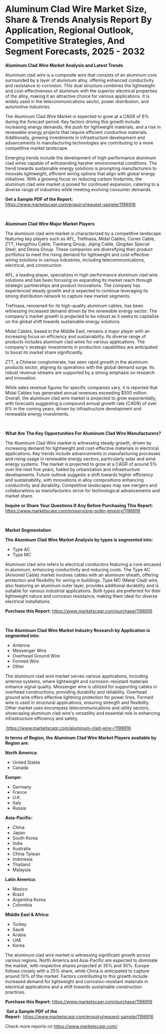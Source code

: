 <p><h1>Aluminum Clad Wire Market Size, Share & Trends Analysis Report By Application, Regional Outlook, Competitive Strategies, And Segment Forecasts, 2025 - 2032</h1></p><p><strong>Aluminum Clad Wire Market Analysis and Latest Trends</strong></p>
<p><p>Aluminum clad wire is a composite wire that consists of an aluminum core surrounded by a layer of aluminum alloy, offering enhanced conductivity and resistance to corrosion. This dual structure combines the lightweight and cost-effectiveness of aluminum with the superior electrical properties of the alloy, making it an attractive choice for various applications. It is widely used in the telecommunications sector, power distribution, and automotive industries.</p><p>The Aluminum Clad Wire Market is expected to grow at a CAGR of 6% during the forecast period. Key factors driving this growth include increasing energy demands, the push for lightweight materials, and a rise in renewable energy projects that require efficient conductive materials. Additionally, growing investments in infrastructure development and advancements in manufacturing technologies are contributing to a more competitive market landscape.</p><p>Emerging trends include the development of high-performance aluminum clad wires capable of withstanding harsher environmental conditions. The trend towards sustainable energy solutions is prompting manufacturers to innovate lightweight, efficient wiring options that align with global energy initiatives. With a growing focus on reducing carbon footprints, the aluminum clad wire market is poised for continued expansion, catering to a diverse range of industries while meeting evolving consumer demands.</p></p>
<p><strong>Get a Sample PDF of the Report:&nbsp;</strong> <a href="https://www.marketscagr.com/enquiry/request-sample/1196916?utm_campaign=3368&utm_medium=2&utm_source=Github&utm_content=ia&utm_term=01042025&utm_id=aluminum-clad-wire">https://www.marketscagr.com/enquiry/request-sample/1196916</a></p>
<p>&nbsp;</p>
<p><strong>Aluminum Clad Wire Major Market Players</strong></p>
<p><p>The aluminum clad wire market is characterized by a competitive landscape featuring key players such as AFL, Trefinasa, Midal Cables, Conex Cable, ZTT, Hangzhou Cable, Tiankang Group, Jiqing Cable, Qingdao Special Steel, and Deora Group. These companies are diversifying their product portfolios to meet the rising demand for lightweight and cost-effective wiring solutions in various industries, including telecommunications, electrical, and construction.</p><p>AFL, a leading player, specializes in high-performance aluminum clad wire solutions and has been focusing on expanding its market reach through strategic partnerships and product innovations. The company has experienced steady growth and is expected to continue leveraging its strong distribution network to capture new market segments.</p><p>Trefinasa, renowned for its high-quality aluminum cables, has been witnessing increased demand driven by the renewable energy sector. The company's market growth is projected to be robust as it seeks to capitalize on the global shift towards sustainable energy solutions.</p><p>Midal Cables, based in the Middle East, remains a major player with an increasing focus on efficiency and sustainability. Its diverse range of products includes aluminum clad wires for various applications. The company's strategic investments in production capabilities are anticipated to boost its market share significantly.</p><p>ZTT, a Chinese conglomerate, has seen rapid growth in the aluminum products sector, aligning its operations with the global demand surge. Its robust revenue streams are supported by a strong emphasis on research and innovation.</p><p>While sales revenue figures for specific companies vary, it is reported that Midal Cables has generated annual revenues exceeding $500 million. Overall, the aluminum clad wire market is projected to grow exponentially, with forecasts suggesting a compound annual growth rate (CAGR) of over 6% in the coming years, driven by infrastructure development and renewable energy investments.</p></p>
<p>&nbsp;</p>
<p><strong>What Are The Key Opportunities For Aluminum Clad Wire Manufacturers?</strong></p>
<p><p>The Aluminum Clad Wire market is witnessing steady growth, driven by increasing demand for lightweight and cost-effective materials in electrical applications. Key trends include advancements in manufacturing processes and rising usage in renewable energy sectors, particularly solar and wind energy systems. The market is projected to grow at a CAGR of around 5% over the next five years, fueled by urbanization and infrastructure developments. Future outlook suggests a shift towards higher efficiency and sustainability, with innovations in alloy compositions enhancing conductivity and durability. Competitive landscapes may see mergers and collaborations as manufacturers strive for technological advancements and market share.</p></p>
<p><strong>Inquire or Share Your Questions If Any Before Purchasing This Report:</strong> <a href="https://www.marketscagr.com/enquiry/pre-order-enquiry/1196916?utm_campaign=3368&utm_medium=2&utm_source=Github&utm_content=ia&utm_term=01042025&utm_id=aluminum-clad-wire">https://www.marketscagr.com/enquiry/pre-order-enquiry/1196916</a></p>
<p>&nbsp;</p>
<p><strong>Market Segmentation</strong></p>
<p><strong>The Aluminum Clad Wire Market Analysis by types is segmented into:</strong></p>
<p><ul><li>Type AC</li><li>Type MC</li></ul></p>
<p><p>Aluminum clad wire refers to electrical conductors featuring a core encased in aluminum, enhancing conductivity and reducing costs. The Type AC (Armored Cable) market involves cables with an aluminum sheath, offering protection and flexibility for wiring in buildings. Type MC (Metal Clad) wire, also featuring an aluminum outer layer, provides additional durability and is suitable for various industrial applications. Both types are preferred for their lightweight nature and corrosion resistance, making them ideal for diverse electrical installations.</p></p>
<p><strong>Purchase this Report:&nbsp;</strong><a href="https://www.marketscagr.com/purchase/1196916?utm_campaign=3368&utm_medium=2&utm_source=Github&utm_content=ia&utm_term=01042025&utm_id=aluminum-clad-wire">https://www.marketscagr.com/purchase/1196916</a></p>
<p>&nbsp;</p>
<p><strong>The Aluminum Clad Wire Market Industry Research by Application is segmented into:</strong></p>
<p><ul><li>Antenna</li><li>Messenger Wire</li><li>Overhead Ground Wire</li><li>Formed Wire</li><li>Other</li></ul></p>
<p><p>The aluminum clad wire market serves various applications, including antenna systems, where lightweight and corrosion-resistant materials enhance signal quality. Messenger wire is utilized for supporting cables in overhead constructions, providing durability and reliability. Overhead ground wire offers effective lightning protection for power lines. Formed wire is used in structural applications, ensuring strength and flexibility. Other market uses encompass telecommunications and utility sectors, showcasing aluminum clad wire's versatility and essential role in enhancing infrastructure efficiency and safety.</p></p>
<p><a href="https://www.marketscagr.com/aluminum-clad-wire-r1196916?utm_campaign=3368&utm_medium=2&utm_source=Github&utm_content=ia&utm_term=01042025&utm_id=aluminum-clad-wire">&nbsp;https://www.marketscagr.com/aluminum-clad-wire-r1196916</a></p>
<p><strong>In terms of Region, the Aluminum Clad Wire Market Players available by Region are:</strong></p>
<p>
    <p> <strong> North America: </strong>
        <ul>
            <li>United States</li>
            <li>Canada</li>
        </ul>
        </p> 
    <p> <strong> Europe: </strong>
        <ul>
            <li>Germany</li>
            <li>France</li>
            <li>U.K.</li>
            <li>Italy</li>
            <li>Russia</li>
        </ul>
        </p> 
    <p> <strong> Asia-Pacific: </strong>
        <ul>
            <li>China</li>
            <li>Japan</li>
            <li>South Korea</li>
            <li>India</li>
            <li>Australia</li>
            <li>China Taiwan</li>
            <li>Indonesia</li>
            <li>Thailand</li>
            <li>Malaysia</li>
        </ul>
        </p> 
    <p> <strong> Latin America: </strong>
        <ul>
            <li>Mexico</li>
            <li>Brazil</li>
            <li>Argentina Korea</li>
            <li>Colombia</li>
        </ul>
        </p> 
    <p> <strong> Middle East & Africa: </strong>
        <ul>
            <li>Turkey</li>
            <li>Saudi</li>
            <li>Arabia</li>
            <li>UAE</li>
            <li>Korea</li>
        </ul>
    </p>
    </p>
<p><p>The aluminum clad wire market is witnessing significant growth across various regions. North America and Asia-Pacific are expected to dominate the market, with respective shares projected at 35% and 30%. Europe follows closely with a 25% share, while China is anticipated to capture around 10% of the market. Factors contributing to this growth include increased demand for lightweight and corrosion-resistant materials in electrical applications and a shift towards sustainable construction practices.</p></p>
<p><strong>Purchase this Report: </strong><a href="https://www.marketscagr.com/purchase/1196916?utm_campaign=3368&utm_medium=2&utm_source=Github&utm_content=ia&utm_term=01042025&utm_id=aluminum-clad-wire">https://www.marketscagr.com/purchase/1196916</a></p>
<p>&nbsp;<strong>Get a Sample PDF of the Report:&nbsp;&nbsp;</strong><a href="https://www.marketscagr.com/enquiry/request-sample/1196916?utm_campaign=3368&utm_medium=2&utm_source=Github&utm_content=ia&utm_term=01042025&utm_id=aluminum-clad-wire">https://www.marketscagr.com/enquiry/request-sample/1196916</a></p>
<p><strong></strong></p>
<p>Check more reports on <a href="https://www.marketscagr.com/?utm_campaign=3368&utm_medium=2&utm_source=Github&utm_content=ia&utm_term=01042025&utm_id=aluminum-clad-wire">https://www.marketscagr.com/</a></p>